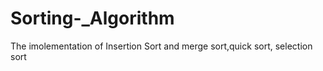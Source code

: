 # Sorting-_Algorithm
The imolementation of Insertion Sort and merge sort,quick sort, selection sort 
